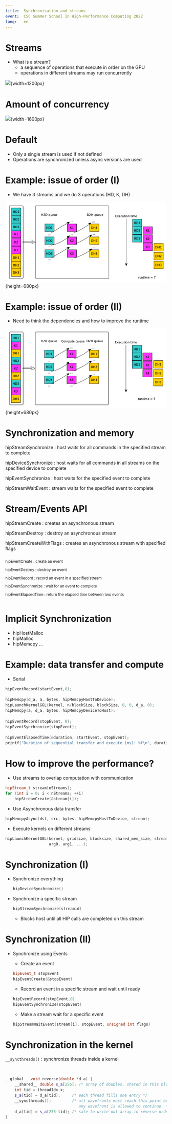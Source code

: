 ```yaml
---
title:  Synchronisation and streams
event:  CSC Summer School in High-Performance Computing 2022
lang:   en
---
```


# Streams

- What is a stream?
    - a sequence of operations that execute in order on the GPU
    - operations in different streams may run concurrently

![](./img/streams.png){width=1200px}


# Amount of concurrency

![](./img/streams2.png){width=1600px}


# Default

- Only a single stream is used if not defined
- Operations are synchronized unless async versions are used


# Example: issue of order (I)

- We have 3 streams and we do 3 operations (HD, K, DH)

![](./img/streams-example-1.png){height=680px}


# Example: issue of order (II)

- Need to think the dependencies and how to improve the runtime

![](./img/streams-example-2.png){height=680px}


# Synchronization and memory

hipStreamSynchronize
  : host waits for all commands in the specified stream to complete

hipDeviceSynchronize
  : host waits for all commands in all streams on the specified device to
    complete

hipEventSynchronize
  : host waits for the specified event to complete

hipStreamWaitEvent
  : stream waits for the specified event to complete


# Stream/Events API

<div class="column">
hipStreamCreate
  : creates an asynchronous stream

hipStreamDestroy
  : destroy an asynchronous stream

hipStreamCreateWithFlags
  : creates an asynchronous stream with specified flags
</div>

<div class="column">
<small>

hipEventCreate
  : create an event

hipEventDestroy
  : destroy an event

hipEventRecord
  : record an event in a specified stream

hipEventSynchronize
  : wait for an event to complete

hipEventElapsedTime
  : return the elapsed time between two events

</small>
</div>


# Implicit Synchronization

- hipHostMalloc
- hipMalloc
- hipMemcpy
...


# Example: data transfer and compute

- Serial

```cpp
hipEventRecord(startEvent,0);

hipMemcpy(d_a, a, bytes, hipMemcpyHostToDevice);
hipLaunchKernelGGL(kernel, n/blockSize, blockSize, 0, 0, d_a, 0);
hipMemcpy(a, d_a, bytes, hipMemcpyDeviceToHost);

hipEventRecord(stopEvent, 0);
hipEventSynchronize(stopEvent);

hipEventElapsedTime(&duration, startEvent, stopEvent);
printf("Duration of sequential transfer and execute (ms): %f\n", duration);
```


# How to improve the performance?

- Use streams to overlap computation with communication
```cpp
hipStream_t stream[nStreams];
for (int i = 0; i < nStreams; ++i)
    hipStreamCreate(&stream[i]);
```

- Use Asynchronous data transfer
```cpp
hipMemcpyAsync(dst, src, bytes, hipMemcpyHostToDevice, stream);
```

- Execute kernels on different streams
```cpp
hipLaunchKernelGGL(kernel, gridsize, blocksize, shared_mem_size, stream,
                   arg0, arg1, ...);
```


# Synchronization (I)

- Synchronize everything
  ```cpp
  hipDeviceSynchronize()
  ```

- Synchronize a specific stream
  ```cpp
  hipStreamSynchronize(streamid)
  ```
    - Blocks host until all HIP calls are completed on this stream


# Synchronization (II)

- Synchronize using Events
    - Create an event
    ```cpp
    hipEvent_t stopEvent
    hipEventCreate(&stopEvent)
    ```

    - Record an event in a specific stream and wait until ready
    ```cpp
    hipEventRecord(stopEvent,0)
    hipEventSynchronize(stopEvent)
    ```

    - Make a stream wait for a specific event
    ```cpp
    hipStreamWaitEvent(stream[i], stopEvent, unsigned int flags)
    ```


# Synchronization in the kernel

`__syncthreads()`
  : synchronize threads inside a kernel

<br>

```cpp
__global__ void reverse(double *d_a) {
    __shared__ double s_a[256]; /* array of doubles, shared in this block */
    int tid = threadIdx.x;
    s_a[tid] = d_a[tid];     /* each thread fills one entry */
    __syncthreads();         /* all wavefronts must reach this point before
                                any wavefront is allowed to continue. */
    d_a[tid] = s_a[255-tid]; /* safe to write out array in reverse order */
}
```
